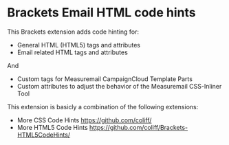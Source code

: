 Brackets Email HTML code hints
=======================

This Brackets extension adds code hinting for:
- General HTML (HTML5) tags and attributes
- Email related HTML tags and attributes

And
- Custom tags for Measuremail CampaignCloud Template Parts
- Custom attributes to adjust the behavior of the Measuremail CSS-Inliner Tool

This extension is basicly a combination of the following extensions:
- More CSS Code Hints     https://github.com/coliff/
- More HTML5 Code Hints   https://github.com/coliff/Brackets-HTML5CodeHints/
